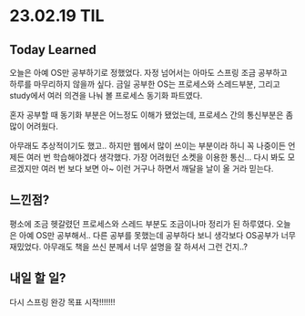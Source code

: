 # 23.02.19 TIL
## Today Learned

오늘은 아예 OS만 공부하기로 정했었다. 자정 넘어서는 아마도 스프링 조금 공부하고 하루를 마무리하지 않을까 싶다.
금일 공부한 OS는 프로세스와 스레드부분, 그리고 study에서 여러 의견을 나눠 볼 프로세스 동기화 파트였다.

혼자 공부할 때 동기화 부분은 어느정도 이해가 됐었는데, 프로세스 간의 통신부분은 좀 많이 어려웠다.

아무래도 추상적이기도 했고.. 하지만 웹에서 많이 쓰이는 부분이라 하니 꼭 나중이든 언제든 여러 번 학습해야겠다 생각했다.
가장 어려웠던 소켓을 이용한 통신... 다시 봐도 모르겠지만 여러 번 보다 보면 아~ 이런 거구나 하면서 깨달을 날이 올 거라 믿는다.

## 느낀점?
평소에 조금 헷갈렸던 프로세스와 스레드 부분도 조금이나마 정리가 된 하루였다. 오늘은 아예 OS만 공부해서.. 다른 공부를 못했는데
공부하다 보니 생각보다 OS공부가 너무 재밌었다. 아무래도 책을 쓰신 분께서 너무 설명을 잘 하셔서 그런 건지..?

## 내일 할 일?

다시 스프링 완강 목표 시작!!!!!!!
